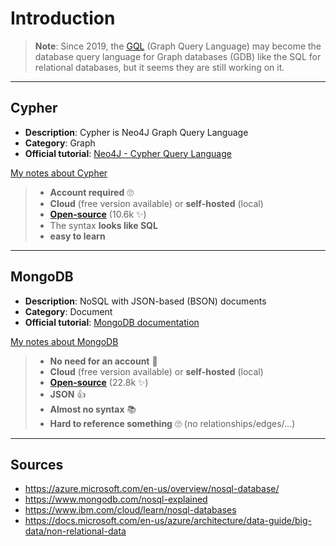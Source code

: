 # Introduction

> **Note**: Since 2019, the [GQL](https://en.wikipedia.org/wiki/Graph_Query_Language) (Graph Query Language) may become the database query language for Graph databases (GDB) like the SQL for relational databases, but it seems they are still working on it.

<hr class="sl">

## Cypher

<div class="row row-cols-md-2 mx-0"><div class="align-self-center">

* **Description**: Cypher is Neo4J Graph Query Language
* **Category**: Graph
* **Official tutorial**: [Neo4J - Cypher Query Language](https://neo4j.com/developer/cypher/)

[My notes about Cypher](cypher/index.md)
</div><div>

> * **Account required** 🙄
> * **Cloud** (free version available) or **self-hosted** (local)
> * [**Open-source**](https://github.com/neo4j) (10.6k ✨)
> * The syntax **looks like SQL**
> * **easy to learn**
</div></div>

<hr class="sr">

## MongoDB

<div class="row row-cols-md-2 mx-0"><div class="align-self-center">

* **Description**: NoSQL with JSON-based (BSON) documents
* **Category**: Document
* **Official tutorial**: [MongoDB documentation](https://docs.mongodb.com/guides/)

[My notes about MongoDB](mongodb/index.md)
</div><div>

> * **No need for an account** 🚀
> * **Cloud** (free version available) or **self-hosted** (local)
> * [**Open-source**](https://github.com/mongodb) (22.8k ✨)
> * **JSON** 👍
> * **Almost no syntax** 📚
> * **Hard to reference something** 🙄 (no relationships/edges/...)
</div></div>

<hr class="sl">

## Sources

* <https://azure.microsoft.com/en-us/overview/nosql-database/>
* <https://www.mongodb.com/nosql-explained>
* <https://www.ibm.com/cloud/learn/nosql-databases>
* <https://docs.microsoft.com/en-us/azure/architecture/data-guide/big-data/non-relational-data>
